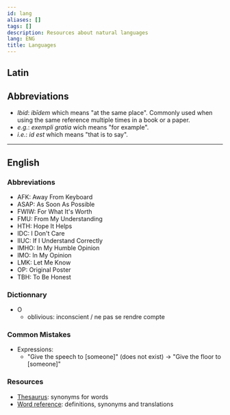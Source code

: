 ```yaml
---
id: lang
aliases: []
tags: []
description: Resources about natural languages
lang: ENG
title: Languages
---
```

## Latin

## Abbreviations

- _Ibid_: _ibīdem_ which means "at the same place". Commonly used when using the same reference multiple times in a book or a paper.
- _e.g._: _exempli gratia_ wich means "for example".
- _i.e._: _id est_ which means "that is to say".

---

## English
### Abbreviations

- AFK: Away From Keyboard
- ASAP: As Soon As Possible
- FWIW: For What It's Worth
- FMU: From My Understanding
- HTH: Hope It Helps
- IDC: I Don't Care
- IIUC: If I Understand Correctly
- IMHO: In My Humble Opinion
- IMO: In My Opinion
- LMK: Let Me Know
- OP: Original Poster
- TBH: To Be Honest
### Dictionnary

- O
	- oblivious: inconscient / ne pas se rendre compte

### Common Mistakes

- Expressions:
	- "Give the speech to [someone]" (does not exist) -> "Give the floor to [someone]"

### Resources

* [Thesaurus](https://www.thesaurus.com/): synonyms for words
* [Word reference](https://www.wordreference.com): definitions, synonyms and translations



